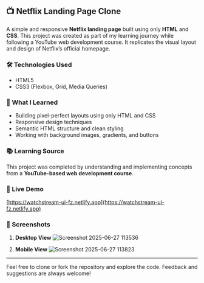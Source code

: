 ## 📺 Netflix Landing Page Clone

A simple and responsive **Netflix landing page** built using only **HTML** and **CSS**. This project was created as part of my learning journey while following a YouTube web development course. It replicates the visual layout and design of Netflix’s official homepage.

### 🛠️ Technologies Used

* HTML5
* CSS3 (Flexbox, Grid, Media Queries)

### 🎯 What I Learned

* Building pixel-perfect layouts using only HTML and CSS
* Responsive design techniques
* Semantic HTML structure and clean styling
* Working with background images, gradients, and buttons

### 📚 Learning Source

This project was completed by understanding and implementing concepts from a **YouTube-based web development course**.

### 🚀 Live Demo

[https://watchstream-ui-fz.netlify.app](https://watchstream-ui-fz.netlify.app)

### 📸 Screenshots

1. **Desktop View**
   ![Screenshot 2025-06-27 113536](https://github.com/user-attachments/assets/1f04ab00-0d31-4275-bddc-58df7c7523c1)

2. **Mobile View**
   ![Screenshot 2025-06-27 113823](https://github.com/user-attachments/assets/a4084755-9295-425a-808e-ab4f1018294f)

---

Feel free to clone or fork the repository and explore the code. Feedback and suggestions are always welcome!
